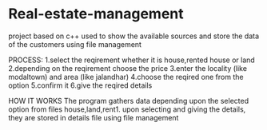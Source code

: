 # Real-estate-management
project based on c++ used to show the available sources and store the data of the customers using file management 

PROCESS:
1.select the reqirement whether it is house,rented house or land
2.depending on the reqirement choose the price
3.enter the locality (like modaltown) and area (like jalandhar)
4.choose the reqired one from the option
5.confirm it
6.give the reqired details

HOW IT WORKS
The program gathers data depending upon the selected option from files house,land,rent1.
upon selecting and giving the details, they are stored in details file using file management
